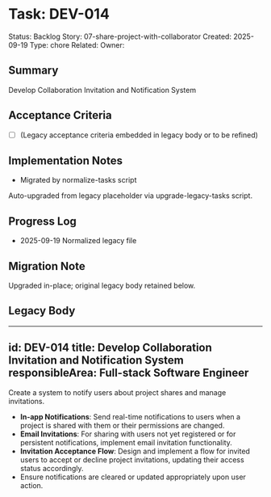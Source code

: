 # Task: DEV-014
Status: Backlog
Story: 07-share-project-with-collaborator
Created: 2025-09-19
Type: chore
Related:
Owner:

## Summary
Develop Collaboration Invitation and Notification System

## Acceptance Criteria
- [ ] (Legacy acceptance criteria embedded in legacy body or to be refined)

## Implementation Notes
- Migrated by normalize-tasks script

Auto-upgraded from legacy placeholder via upgrade-legacy-tasks script.

## Progress Log
- 2025-09-19 Normalized legacy file

## Migration Note
Upgraded in-place; original legacy body retained below.

## Legacy Body
---
id: DEV-014
title: Develop Collaboration Invitation and Notification System
responsibleArea: Full-stack Software Engineer
---
Create a system to notify users about project shares and manage invitations.
*   **In-app Notifications**: Send real-time notifications to users when a project is shared with them or their permissions are changed.
*   **Email Invitations**: For sharing with users not yet registered or for persistent notifications, implement email invitation functionality.
*   **Invitation Acceptance Flow**: Design and implement a flow for invited users to accept or decline project invitations, updating their access status accordingly.
*   Ensure notifications are cleared or updated appropriately upon user action.